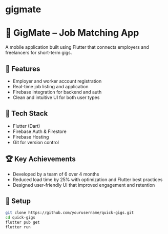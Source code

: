 # gigmate
# 🚀 GigMate – Job Matching App

A mobile application built using Flutter that connects employers and freelancers for short-term gigs.

## 📱 Features

- Employer and worker account registration
- Real-time job listing and application
- Firebase integration for backend and auth
- Clean and intuitive UI for both user types

## 🧰 Tech Stack

- Flutter (Dart)
- Firebase Auth & Firestore
- Firebase Hosting
- Git for version control

## 🏆 Key Achievements

- Developed by a team of 6 over 4 months
- Reduced load time by 25% with optimization and Flutter best practices
- Designed user-friendly UI that improved engagement and retention

## 🔧 Setup

```bash
git clone https://github.com/yourusername/quick-gigs.git
cd quick-gigs
flutter pub get
flutter run
